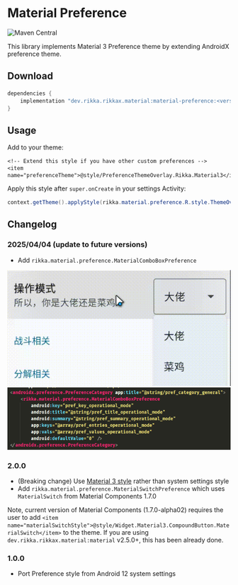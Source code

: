 # Material Preference

![Maven Central](https://img.shields.io/maven-central/v/dev.rikka.rikkax.material/material-preference)

This library implements Material 3 Preference theme by extending AndroidX preference theme.

## Download

```groovy
dependencies {
    implementation "dev.rikka.rikkax.material:material-preference:<version>"
}
```

## Usage

Add to your theme:

```
<!-- Extend this style if you have other custom preferences -->
<item name="preferenceTheme">@style/PreferenceThemeOverlay.Rikka.Material3</item>
```

Apply this style after `super.onCreate` in your settings Activity:

```java
context.getTheme().applyStyle(rikka.material.preference.R.style.ThemeOverlay_Rikka_Material3_Preference, true);
```

## Changelog

### 2025/04/04 (update to future versions)

- Add `rikka.material.preference.MaterialComboBoxPreference`

![](./MaterialComboBoxPreference_EffectDisplay.gif) ![](./MaterialComboBoxPreference_CodeExample.png)

### 2.0.0

- (Breaking change) Use [Material 3 style](https://m3.material.io/components/switch/guidelines) rather than system settings style
- Add `rikka.material.preference.MaterialSwitchPreference` which uses `MaterialSwitch` from Material Components 1.7.0

Note, current version of Material Components (1.7.0-alpha02) requires the user to add `<item name="materialSwitchStyle">@style/Widget.Material3.CompoundButton.MaterialSwitch</item>` to the theme. If you are using `dev.rikka.rikkax.material:material` v2.5.0+, this has been already done.

### 1.0.0

- Port Preference style from Android 12 system settings
